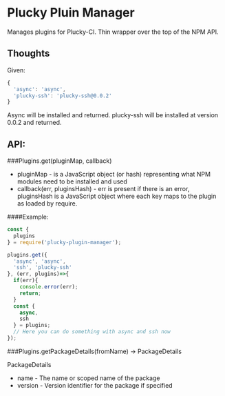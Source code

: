 Plucky Pluin Manager
===

Manages plugins for Plucky-CI.  Thin wrapper over the top of the NPM API.

Thoughts
---

Given:

```javascript
{
  'async': 'async',
  'plucky-ssh': 'plucky-ssh@0.0.2'
}
```

Async will be installed and returned.  plucky-ssh will be installed at version 0.0.2 and returned.

API:
---

###Plugins.get(pluginMap, callback)

 * pluginMap - is a JavaScript object (or hash) representing what NPM modules need to be installed and used
 * callback(err, pluginsHash) - err is present if there is an error, pluginsHash is a JavaScript object where each key maps to the plugin as loaded by require.

####Example:

```javascript
const {
  plugins
} = require('plucky-plugin-manager');

plugins.get({
  'async', 'async',
  'ssh', 'plucky-ssh'
}, (err, plugins)=>{
  if(err){
    console.error(err);
    return;
  }
  const {
    async,
    ssh
  } = plugins;
  // Here you can do something with async and ssh now
});
```

###Plugins.getPackageDetails(fromName) -> PackageDetails

PackageDetails
 * name - The name or scoped name of the package
 * version - Version identifier for the package if specified

